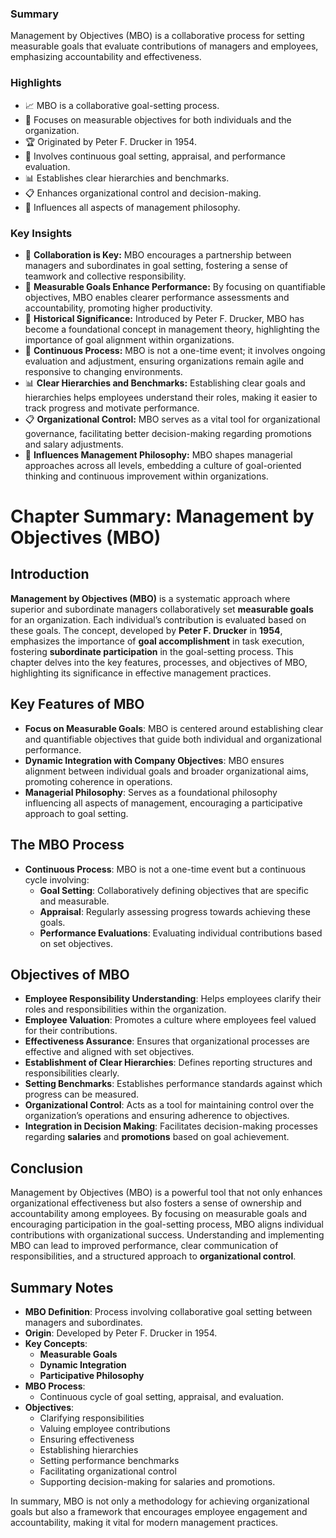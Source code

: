 ### Summary
Management by Objectives (MBO) is a collaborative process for setting measurable goals that evaluate contributions of managers and employees, emphasizing accountability and effectiveness.

### Highlights
- 📈 MBO is a collaborative goal-setting process.
- 🎯 Focuses on measurable objectives for both individuals and the organization.
- 🏆 Originated by Peter F. Drucker in 1954.
- 🔄 Involves continuous goal setting, appraisal, and performance evaluation.
- 📊 Establishes clear hierarchies and benchmarks.
- 📋 Enhances organizational control and decision-making.
- 💼 Influences all aspects of management philosophy.

### Key Insights
- 📌 **Collaboration is Key:** MBO encourages a partnership between managers and subordinates in goal setting, fostering a sense of teamwork and collective responsibility.
- 🎯 **Measurable Goals Enhance Performance:** By focusing on quantifiable objectives, MBO enables clearer performance assessments and accountability, promoting higher productivity.
- 📖 **Historical Significance:** Introduced by Peter F. Drucker, MBO has become a foundational concept in management theory, highlighting the importance of goal alignment within organizations.
- 🔄 **Continuous Process:** MBO is not a one-time event; it involves ongoing evaluation and adjustment, ensuring organizations remain agile and responsive to changing environments.
- 📊 **Clear Hierarchies and Benchmarks:** Establishing clear goals and hierarchies helps employees understand their roles, making it easier to track progress and motivate performance.
- 📋 **Organizational Control:** MBO serves as a vital tool for organizational governance, facilitating better decision-making regarding promotions and salary adjustments.
- 🌟 **Influences Management Philosophy:** MBO shapes managerial approaches across all levels, embedding a culture of goal-oriented thinking and continuous improvement within organizations.

# Chapter Summary: Management by Objectives (MBO)

## Introduction
**Management by Objectives (MBO)** is a systematic approach where superior and subordinate managers collaboratively set **measurable goals** for an organization. Each individual’s contribution is evaluated based on these goals. The concept, developed by **Peter F. Drucker** in **1954**, emphasizes the importance of **goal accomplishment** in task execution, fostering **subordinate participation** in the goal-setting process. This chapter delves into the key features, processes, and objectives of MBO, highlighting its significance in effective management practices.

## Key Features of MBO
- **Focus on Measurable Goals**: MBO is centered around establishing clear and quantifiable objectives that guide both individual and organizational performance.
- **Dynamic Integration with Company Objectives**: MBO ensures alignment between individual goals and broader organizational aims, promoting coherence in operations.
- **Managerial Philosophy**: Serves as a foundational philosophy influencing all aspects of management, encouraging a participative approach to goal setting.

## The MBO Process
- **Continuous Process**: MBO is not a one-time event but a continuous cycle involving:
  - **Goal Setting**: Collaboratively defining objectives that are specific and measurable.
  - **Appraisal**: Regularly assessing progress towards achieving these goals.
  - **Performance Evaluations**: Evaluating individual contributions based on set objectives.

## Objectives of MBO
- **Employee Responsibility Understanding**: Helps employees clarify their roles and responsibilities within the organization.
- **Employee Valuation**: Promotes a culture where employees feel valued for their contributions.
- **Effectiveness Assurance**: Ensures that organizational processes are effective and aligned with set objectives.
- **Establishment of Clear Hierarchies**: Defines reporting structures and responsibilities clearly.
- **Setting Benchmarks**: Establishes performance standards against which progress can be measured.
- **Organizational Control**: Acts as a tool for maintaining control over the organization’s operations and ensuring adherence to objectives.
- **Integration in Decision Making**: Facilitates decision-making processes regarding **salaries** and **promotions** based on goal achievement.

## Conclusion
Management by Objectives (MBO) is a powerful tool that not only enhances organizational effectiveness but also fosters a sense of ownership and accountability among employees. By focusing on measurable goals and encouraging participation in the goal-setting process, MBO aligns individual contributions with organizational success. Understanding and implementing MBO can lead to improved performance, clear communication of responsibilities, and a structured approach to **organizational control**. 

## Summary Notes
- **MBO Definition**: Process involving collaborative goal setting between managers and subordinates.
- **Origin**: Developed by Peter F. Drucker in 1954.
- **Key Concepts**:
  - **Measurable Goals**
  - **Dynamic Integration**
  - **Participative Philosophy**
- **MBO Process**:
  - Continuous cycle of goal setting, appraisal, and evaluation.
- **Objectives**:
  - Clarifying responsibilities
  - Valuing employee contributions
  - Ensuring effectiveness
  - Establishing hierarchies
  - Setting performance benchmarks
  - Facilitating organizational control
  - Supporting decision-making for salaries and promotions.

In summary, MBO is not only a methodology for achieving organizational goals but also a framework that encourages employee engagement and accountability, making it vital for modern management practices.